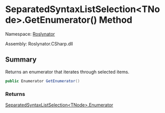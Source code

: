 # SeparatedSyntaxListSelection\<TNode>\.GetEnumerator\(\) Method

Namespace: [Roslynator](../../README.md)

Assembly: Roslynator\.CSharp\.dll

## Summary

Returns an enumerator that iterates through selected items\.

```csharp
public Enumerator GetEnumerator()
```

### Returns

[SeparatedSyntaxListSelection\<TNode>.Enumerator](../Enumerator/README.md)



